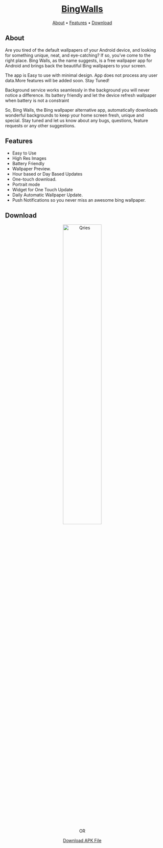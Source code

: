 <p>
    <h1 align="center">
        <a href="./res/BingWalls Release 5.5.apk">
            BingWalls
        </a>
    </h1>
</p>


<p align="center">
    <a href="#about">About</a>
  • <a href="#features">Features</a>
  • <a href="#download">Download</a>
</p>

## About

Are you tired of the default wallpapers of your Android device, and looking for something unique, neat, and eye-catching? If so, you’ve come to the right place. Bing Walls, as the name suggests, is a free wallpaper app for Android and brings back the beautiful Bing wallpapers to your screen.

The app is Easy to use with minimal design. App does not process any user data.More features will be added soon. Stay Tuned!

Background service works seamlessly in the background you will never notice a difference. Its battery friendly and let the device refresh wallpaper when battery is not a constraint

So, Bing Walls, the Bing wallpaper alternative app, automatically downloads wonderful backgrounds to keep your home screen fresh, unique and special. Stay tuned and let us know about any bugs, questions, feature requests or any other suggestions.


## Features

* Easy to Use
* High Res Images
* Battery Friendly
* Wallpaper Preview.
* Hour based or Day Based Updates
* One-touch download.
* Portrait mode
* Widget for One Touch Update
* Daily Automatic Wallpaper Update.
* Push Notifications so you never miss an awesome bing wallpaper.

## Download

<p align="center">

   <a href="https://play.google.com/store/apps/details?id=com.devakash.bingwalls">
         <img alt="Qries" src="https://cdn.jsdelivr.net/gh/steverichey/google-play-badge-svg@master/img/en_get.svg" width=50% alt="Get IT ON GOOGLE PLAY">
      </a>
 </p>

<p align="center">
  OR
</p>
<p align="center">

   <a href="https://play.google.com/store/apps/details?id=com.devakash.bingwalls">
        Download APK File
      </a>
 </p>
